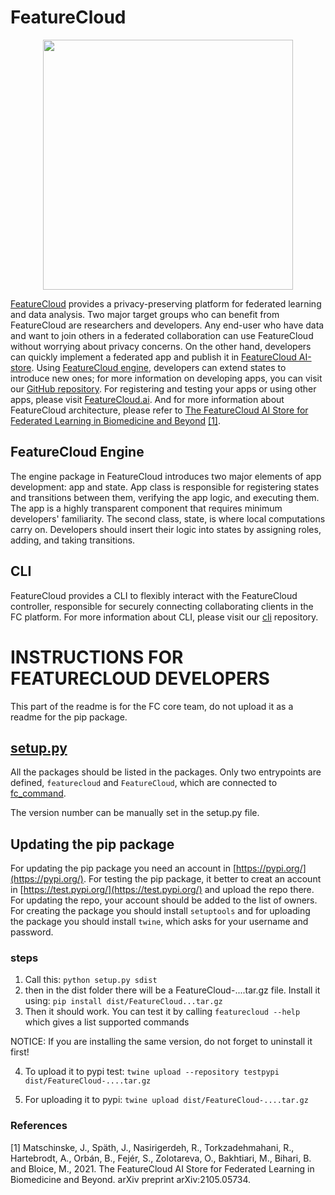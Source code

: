 # FeatureCloud
<p align="center">
<img src="https://featurecloud.ai/assets/fc_logo_small.svg" width="400" height="400"/>
</p>

[FeatureCloud](https://featurecloud.eu/) provides a privacy-preserving platform for federated learning and data analysis.
Two major target groups who can benefit from FeatureCloud are researchers and developers. Any end-user who have data and 
want to join others in a federated collaboration can use FeatureCloud without worrying about privacy concerns.
On the other hand, developers can quickly implement a federated app and publish it in [FeatureCloud AI-store](https://featurecloud.ai/ai-store).
Using [FeatureCloud engine](https://github.com/FeatureCloud/app-template/tree/master/engine), developers can extend states to introduce new ones; for more information on developing apps, you can visit our [GitHub repository](https://github.com/FeatureCloud/app-template). For registering and testing your apps or using other apps, please visit
[FeatureCloud.ai](https://featurecloud.ai/). And for more information about FeatureCloud architecture,
please refer to 
[The FeatureCloud AI Store for Federated Learning in Biomedicine and Beyond](https://arxiv.org/abs/2105.05734) [[1]](#1).

## FeatureCloud Engine
The engine package in FeatureCloud introduces two major elements of app development: app and state. App class is responsible for registering states and transitions between them, verifying the app logic, and executing them. The app is a highly transparent component 
that requires minimum developers' familiarity. The second class, state, is where local computations carry on. Developers should 
insert their logic into states by assigning roles, adding, and taking transitions. 
## CLI
FeatureCloud provides a CLI to flexibly interact with the FeatureCloud controller, responsible for securely connecting collaborating 
clients in the FC platform. For more information about CLI, please visit our [cli](https://github.com/FeatureCloud/cli) repository. 

# INSTRUCTIONS FOR FEATURECLOUD DEVELOPERS
This part of the readme is for the FC core team, do not upload it as a readme for the pip package.
## [setup.py](/setup.py)
All the packages should be listed in the packages.
Only two entrypoints are defined, `featurecloud` and `FeatureCloud`, which are connected 
to [fc_command](/FeatureCloud/__main__.py').

The version number can be manually set in the setup.py file.

## Updating the pip package
For updating the pip package you need an account in [https://pypi.org/](https://pypi.org/). For testing the pip package,
it better to creat an account in [https://test.pypi.org/](https://test.pypi.org/) and upload the repo there.
For updating the repo, your account should be added to the list of owners.
For creating the package you should install `setuptools` and for uploading the package you should install `twine`, 
which asks for your username and password. 
### steps
1. Call this:
```python setup.py sdist```
2. then in the dist folder there will be a FeatureCloud-....tar.gz file. Install it using:
```pip install dist/FeatureCloud...tar.gz```
3. Then it should work. You can test it by calling ```featurecloud --help``` which gives a list supported commands

NOTICE: If you are installing the same version, do not forget to uninstall it first!

4. To upload it to pypi test:
```twine upload --repository testpypi dist/FeatureCloud-....tar.gz```

5. For uploading it to pypi:
```twine upload dist/FeatureCloud-....tar.gz```


### References
<a id="1">[1]</a> 
Matschinske, J., Späth, J., Nasirigerdeh, R., Torkzadehmahani, R., Hartebrodt, A., Orbán, B., Fejér, S., Zolotareva,
O., Bakhtiari, M., Bihari, B. and Bloice, M., 2021.
The FeatureCloud AI Store for Federated Learning in Biomedicine and Beyond. arXiv preprint arXiv:2105.05734.
